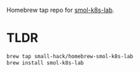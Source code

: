 Homebrew tap repo for [smol-k8s-lab](https://github.com/small-hack/smol-k8s-lab).

# TLDR

```bash
brew tap small-hack/homebrew-smol-k8s-lab
brew install smol-k8s-lab
```
